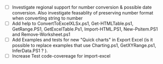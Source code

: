- [ ] Investigate regional support for number conversion & possible date conversion. Also investigate feasablity of preserving number format when converting string to number
- [ ] Add help to ConvertToExcelXLSx.ps1, Get-HTMLTable.ps1, GetRange.PS1,  GetExcelTable.Ps1, Import-HTML.PS1,   New-Psitem.PS1 and Remove-Worksheet.ps1 
- [ ] Add Examples and tests for new "Quick charts" in Export Excel  (is it possible to replace examples that use Charting.ps1, GetXYRange.ps1, InferData.PS1 ? ). 
- [ ] Increase Test code-covereage for import-excel
